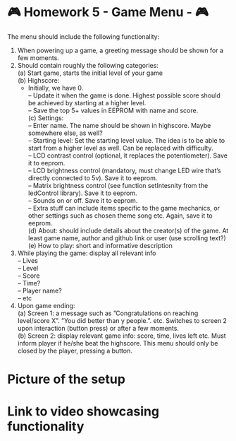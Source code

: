 # :video_game: Homework 5 - Game Menu - :video_game:
The menu should include the following functionality:  
1. When powering up a game, a greeting message should be shown for a few moments.  
2. Should contain roughly the following categories:  
  (a) Start game, starts the initial level of your game  
  (b) Highscore:  
    - Initially, we have 0.  
    – Update it when the game is done. Highest possible score should be achieved by starting at a higher level.  
    – Save the top 5+ values in EEPROM with name and score.  
  (c) Settings:  
    – Enter name. The name should be shown in highscore. Maybe somewhere else, as well?    
    – Starting level: Set the starting level value. The idea is to be able to start from a higher level as well. Can be replaced with difficulty.    
    – LCD contrast control (optional, it replaces the potentiometer). Save it to eeprom.  
    – LCD brightness control (mandatory, must change LED wire that’s directly connected to 5v). Save it to eeprom.  
    – Matrix brightness control (see function setIntesnity from the ledControl library). Save it to eeprom.  
    – Sounds on or off. Save it to eeprom.  
    – Extra stuff can include items specific to the game mechanics, or other settings such as chosen theme song etc. Again, save it to eeprom.  
  (d) About: should include details about the creator(s) of the game. At least game name, author and github link or user (use scrolling text?)  
  (e) How to play: short and informative description  
3. While playing the game: display all relevant info  
    – Lives  
    – Level  
    – Score  
    – Time?  
    – Player name?  
    – etc  
4. Upon game ending:  
  (a) Screen 1: a message such as ”Congratulations on reaching level/score X”. ”You did better than y people.”. etc. Switches to screen 2 upon interaction (button press) or after a few moments.  
  (b) Screen 2: display relevant game info: score, time, lives left etc. Must inform player if he/she beat the highscore. This menu should only be closed by the player, pressing a button.  
  
  # Picture of the setup  
  
  # Link to video showcasing functionality  
